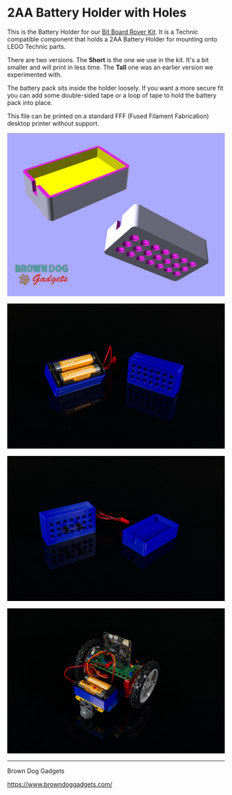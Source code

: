 # 2AA Battery Holder with Holes

This is the Battery Holder for our [Bit Board Rover Kit](https://www.browndoggadgets.com/products/bit-board-rover). It is a Technic compatible component that holds a 2AA Battery Holder for mounting onto LEGO Technic parts.

There are two versions. The **Short** is the one we use in the kit. It's a bit smaller and will print in less time. The **Tall** one was an earlier version we experimented with.

The battery pack sits inside the holder loosely. If you want a more secure fit you can add some double-sided tape or a loop of tape to hold the battery pack into place.

This file can be printed on a standard FFF (Fused Filament Fabrication) desktop printer without support.

![](Images/2AA-Battery-Holder-with-Holes-Short.png)

![](Images/2AA-Battery-Holder-with-Holes-5416.jpg)

![](Images/2AA-Battery-Holder-with-Holes-5417.jpg)

![](Images/2AA-Battery-Holder-with-Holes-5424.jpg)


---

Brown Dog Gadgets

https://www.browndoggadgets.com/
